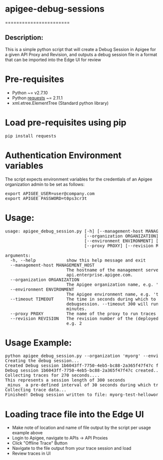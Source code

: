 # apigee-debug-sessions
=======================

## Description:
This is a simple python script that will create a Debug Session in Apigee for a given API Proxy and Revision,
and outputs a debug session file in a format that can be imported into the Edge UI for review

# Pre-requisites
* Python ~= v2.7.10
* Python [requests](http://docs.python-requests.org/en/master/) ~= 2.11.1
* xml.etree.ElementTree (Standard python library)
 
# Load pre-requisites using pip
<pre>
pip install requests
</pre>

# Authentication Environment variables
The script expects environment variables for the credentials of an Apigee organization admin to be set as follows:
<pre>
export APIGEE_USER=user@company.com
export APIGEE_PASSWORD=t0ps3cr3t
</pre>

# Usage: 
<pre>
usage: apigee_debug_session.py [-h] [--management-host MANAGEMENT_HOST]
                               [--organization ORGANIZATION]
                               [--environment ENVIRONMENT] [--timeout TIMEOUT]
                               [--proxy PROXY] [--revision REVISION]

arguments:
  -h, --help            show this help message and exit
  --management-host MANAGEMENT_HOST
                        The hostname of the management server. Defaults to
                        api.enterprise.apigee.com.
  --organization ORGANIZATION
                        The Apigee organization name, e.g. 'mycompany'
  --environment ENVIRONMENT
                        The Apigee environment name, e.g. 'test'
  --timeout TIMEOUT     The time in seconds during which to collect traces via
                        debugsession. --timeout 300 will run traces for 5
                        minutes.
  --proxy PROXY         The name of the proxy to run traces on, e.g. 'orders'
  --revision REVISION   The revision number of the (deployed) proxy to debug,
                        e.g. 2
</pre>

# Usage Example:
<pre>
python apigee_debug_session.py --organization 'myorg' --environment 'test' --timeout 300 --proxy 'helloworld_markw_20161013' --revision 2
Creating the debug session...
Created Debug session 1b6043ff-7750-4eb5-bc88-2a365f47f47c for Revision 2 of helloworld_markw_20161013 in Environment test
Debug session 1b6043ff-7750-4eb5-bc88-2a365f47f47c created...
Collecting traces for 270 seconds....
This represents a session length of 300 seconds
_minus_ a pre-defined interval of 30 seconds during which trace data is downloaded and processed
Collecting trace data...
Finished! Debug session written to file: myorg-test-helloworld_markw_20161013-2_1b6043ff-7750-4eb5-bc88-2a365f47f47c.xml
</pre>

# Loading trace file into the Edge UI
* Make note of location and name of file output by the script per usage example above
* Login to Apigee, navigate to APIs -> API Proxies
* Click "Offline Trace" Button
* Navigate to the file output from your trace session and load
* Review traces in UI